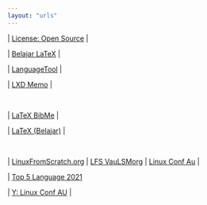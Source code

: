 ```yaml
---
layout: "urls"
---
```


| [License: Open Source](https://choosealicense.com/) |

| [Belajar LaTeX](https://github.com/Belajar-Latex/) |

| [LanguageTool](https://languagetoolplus.com/) |

| [LXD Memo](https://rahmatm.samik-ibrahim.vlsm.org/2017/08/lxd-memo.html) |

<br>

| [LaTeX BibMe](https://www.bibme.org/) |

| [LaTeX (Belajar)](https://github.com/Belajar-Latex) |

<br>

| [LinuxFromScratch.org](http://www.linuxfromscratch.org/) | [LFS VauLSMorg](http://lfs.vlsm.org/) | [Linux Conf Au](https://www.youtube.com/c/linuxconfau) |

| [Top 5 Language 2021](https://youtu.be/aSGsMBX-zuQ)

| [Y: Linux Conf AU](https://www.youtube.com/channel/UCciKHCG06rnq31toLTfAiyw) |

